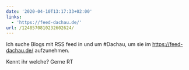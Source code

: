 ```yaml
---
date: '2020-04-10T13:17:33+02:00'
links:
  - 'https://feed-dachau.de/'
url: /1248570810232602624/
---
```

Ich suche Blogs mit RSS feed in und um #Dachau, um sie im https://feed-dachau.de/ aufzunehmen. 

Kennt ihr welche? Gerne RT
